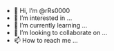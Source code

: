- 👋 Hi, I’m @rRs0000
- 👀 I’m interested in ...
- 🌱 I’m currently learning ...
- 💞️ I’m looking to collaborate on ...
- 📫 How to reach me ...

<!---
rRs0000/rRs0000 is a ✨ special ✨ repository because its `README.md` (this file) appears on your GitHub profile.
You can click the Preview link to take a look at your changes.
